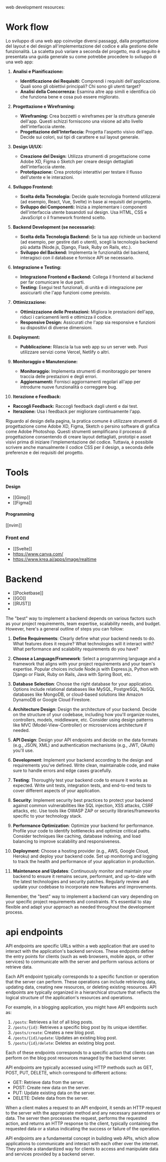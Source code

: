 web development resources:
# Work flow 
Lo sviluppo di una web app coinvolge diversi passaggi, dalla progettazione del layout e del design all'implementazione del codice e alla gestione delle funzionalità. La scaletta può variare a seconda del progetto, ma di seguito è presentata una guida generale su come potrebbe procedere lo sviluppo di una web app:

1. **Analisi e Pianificazione:**
   - **Identificazione dei Requisiti:** Comprendi i requisiti dell'applicazione. Quali sono gli obiettivi principali? Chi sono gli utenti target?
   - **Analisi della Concorrenza:** Esamina altre app simili e identifica ciò che funziona bene e cosa può essere migliorato.

2. **Progettazione e Wireframing:**
   - **Wireframing:** Crea bozzetti o wireframes per la struttura generale dell'app. Questi schizzi forniscono una visione ad alto livello dell'interfaccia utente.
   - **Progettazione dell'Interfaccia:** Progetta l'aspetto visivo dell'app. Decide sui colori, sui tipi di carattere e sul layout generale.

3. **Design UI/UX:**
   - **Creazione del Design:** Utilizza strumenti di progettazione come Adobe XD, Figma o Sketch per creare design dettagliati dell'interfaccia utente.
   - **Prototipazione:** Crea prototipi interattivi per testare il flusso dell'utente e le interazioni.

4. **Sviluppo Frontend:**
   - **Scelta della Tecnologia:** Decide quale tecnologia frontend utilizzerai (ad esempio, React, Vue, Svelte) in base ai requisiti del progetto.
   - **Sviluppo dei Componenti:** Inizia a implementare i componenti dell'interfaccia utente basandoti sul design. Usa HTML, CSS e JavaScript o il framework frontend scelto.

5. **Backend Development (se necessario):**
   - **Scelta della Tecnologia Backend:** Se la tua app richiede un backend (ad esempio, per gestire dati o utenti), scegli la tecnologia backend più adatta (Node.js, Django, Flask, Ruby on Rails, etc.).
   - **Sviluppo del Backend:** Implementa le funzionalità del backend, interagisci con il database e fornisce API se necessario.

6. **Integrazione e Testing:**
   - **Integrazione Frontend e Backend:** Collega il frontend al backend per far comunicare le due parti.
   - **Testing:** Esegui test funzionali, di unità e di integrazione per assicurarti che l'app funzioni come previsto.

7. **Ottimizzazione:**
   - **Ottimizzazione delle Prestazioni:** Migliora le prestazioni dell'app, riduci i caricamenti lenti e ottimizza il codice.
   - **Responsive Design:** Assicurati che l'app sia responsive e funzioni su dispositivi di diverse dimensioni.

8. **Deployment:**
   - **Pubblicazione:** Rilascia la tua web app su un server web. Puoi utilizzare servizi come Vercel, Netlify o altri.

9. **Monitoraggio e Manutenzione:**
   - **Monitoraggio:** Implementa strumenti di monitoraggio per tenere traccia delle prestazioni e degli errori.
   - **Aggiornamenti:** Fornisci aggiornamenti regolari all'app per introdurre nuove funzionalità o correggere bug.

10. **Iterazione e Feedback:**
   - **Raccogli Feedback:** Raccogli feedback dagli utenti e dai test.
   - **Iterazione:** Usa i feedback per migliorare continuamente l'app.

Riguardo al design della pagina, la pratica comune è utilizzare strumenti di progettazione come Adobe XD, Figma, Sketch o persino software di grafica come Adobe Photoshop. Questi strumenti semplificano il processo di progettazione consentendo di creare layout dettagliati, prototipi e asset visivi prima di iniziare l'implementazione del codice. Tuttavia, è possibile scrivere anche manualmente il codice CSS per il design, a seconda delle preferenze e dei requisiti del progetto.

# Tools

#### Design 
- [[Gimp]]
- [[Figma]]

#### Programming 
[[nvim]]


### Front end
- [[Svelte]]
- https://www.canva.com/
- https://www.krea.ai/apps/image/realtime

# Backend 
- [[Pocketbase]]
- [[GO]]
- [[RUST]]
- 


The "best" way to implement a backend depends on various factors such as your project requirements, team expertise, scalability needs, and budget. However, here's a general outline of steps you can follow:

1. **Define Requirements**: Clearly define what your backend needs to do. What features does it require? What technologies will it interact with? What performance and scalability requirements do you have?

2. **Choose a Language/Framework**: Select a programming language and a framework that aligns with your project requirements and your team's expertise. Popular choices include Node.js with Express.js, Python with Django or Flask, Ruby on Rails, Java with Spring Boot, etc.

3. **Database Selection**: Choose the right database for your application. Options include relational databases like MySQL, PostgreSQL, NoSQL databases like MongoDB, or cloud-based solutions like Amazon DynamoDB or Google Cloud Firestore.

4. **Architecture Design**: Design the architecture of your backend. Decide on the structure of your codebase, including how you'll organize routes, controllers, models, middleware, etc. Consider using design patterns like MVC (Model-View-Controller) or microservices architecture if needed.

5. **API Design**: Design your API endpoints and decide on the data formats (e.g., JSON, XML) and authentication mechanisms (e.g., JWT, OAuth) you'll use.

6. **Development**: Implement your backend according to the design and requirements you've defined. Write clean, maintainable code, and make sure to handle errors and edge cases gracefully.

7. **Testing**: Thoroughly test your backend code to ensure it works as expected. Write unit tests, integration tests, and end-to-end tests to cover different aspects of your application.

8. **Security**: Implement security best practices to protect your backend against common vulnerabilities like SQL injection, XSS attacks, CSRF attacks, etc. Use tools like OWASP ZAP or security libraries/frameworks specific to your technology stack.

9. **Performance Optimization**: Optimize your backend for performance. Profile your code to identify bottlenecks and optimize critical paths. Consider techniques like caching, database indexing, and load balancing to improve scalability and responsiveness.

10. **Deployment**: Choose a hosting provider (e.g., AWS, Google Cloud, Heroku) and deploy your backend code. Set up monitoring and logging to track the health and performance of your application in production.

11. **Maintenance and Updates**: Continuously monitor and maintain your backend to ensure it remains secure, performant, and up-to-date with the latest technologies and security patches. Regularly review and update your codebase to incorporate new features and improvements.

Remember, the "best" way to implement a backend can vary depending on your specific project requirements and constraints. It's essential to stay flexible and adapt your approach as needed throughout the development process.


# api endpoints

API endpoints are specific URLs within a web application that are used to interact with the application's backend services. These endpoints define the entry points for clients (such as web browsers, mobile apps, or other services) to communicate with the server and perform various actions or retrieve data.

Each API endpoint typically corresponds to a specific function or operation that the server can perform. These operations can include retrieving data, updating data, creating new resources, or deleting existing resources. API endpoints are typically organized in a hierarchical structure that reflects the logical structure of the application's resources and operations.

For example, in a blogging application, you might have API endpoints such as:

1. `/posts`: Retrieves a list of all blog posts.
2. `/posts/{id}`: Retrieves a specific blog post by its unique identifier.
3. `/posts/create`: Creates a new blog post.
4. `/posts/{id}/update`: Updates an existing blog post.
5. `/posts/{id}/delete`: Deletes an existing blog post.

Each of these endpoints corresponds to a specific action that clients can perform on the blog post resources managed by the backend server.

API endpoints are typically accessed using HTTP methods such as GET, POST, PUT, DELETE, which correspond to different actions:

- GET: Retrieve data from the server.
- POST: Create new data on the server.
- PUT: Update existing data on the server.
- DELETE: Delete data from the server.

When a client makes a request to an API endpoint, it sends an HTTP request to the server with the appropriate method and any necessary parameters or data. The server then processes the request, performs the requested action, and returns an HTTP response to the client, typically containing the requested data or a status indicating the success or failure of the operation.

API endpoints are a fundamental concept in building web APIs, which allow applications to communicate and interact with each other over the internet. They provide a standardized way for clients to access and manipulate data and services provided by a backend server.